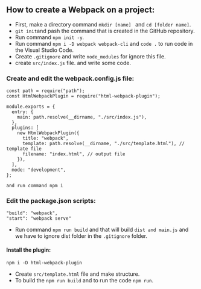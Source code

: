 ## How to create a Webpack on a project:

- First, make a directory command `mkdir [name] ` and `cd [folder name]`.
- `git init`and pash the command that is created in the GitHub repository.
- Run command `npm init -y`.
- Run command `npm i -D webpack webpack-cli` and `code .` to run code in the Visual Studio Code.
- Create `.gitignore` and write `node_modules` for ignore this file.
- create `src/index.js` file. and write some code.

### Create and edit the webpack.config.js file:

```
const path = require("path");
const HtmlWebpackPlugin = require("html-webpack-plugin");

module.exports = {
  entry: {
    main: path.resolve(__dirname, "./src/index.js"),
  },
  plugins: [
    new HtmlWebpackPlugin({
      title: "webpack",
      template: path.resolve(__dirname, "./src/template.html"), // template file
      filename: "index.html", // output file
    }),
  ],
  mode: "development",
};
```

```
and run command npm i
```

### Edit the package.json scripts:

```
"build": "webpack",
"start": "webpack serve"
```

- Run command `npm run build` and that will build `dist and main.js` and we have to ignore dist folder in the `.gitignore` folder.

#### Install the plugin:

```
npm i -D html-webpack-plugin
```

- Create `src/template.html` file and make structure.
- To build the `npm run build` and to run the code `npm run`.
